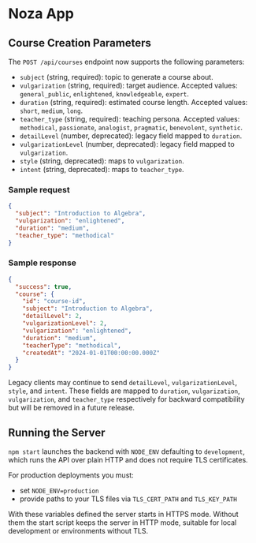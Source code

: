 # Noza App

## Course Creation Parameters

The `POST /api/courses` endpoint now supports the following parameters:

- `subject` (string, required): topic to generate a course about.
- `vulgarization` (string, required): target audience. Accepted values: `general_public`, `enlightened`, `knowledgeable`, `expert`.
- `duration` (string, required): estimated course length. Accepted values: `short`, `medium`, `long`.
- `teacher_type` (string, required): teaching persona. Accepted values: `methodical`, `passionate`, `analogist`, `pragmatic`, `benevolent`, `synthetic`.
- `detailLevel` (number, deprecated): legacy field mapped to `duration`.
- `vulgarizationLevel` (number, deprecated): legacy field mapped to `vulgarization`.
- `style` (string, deprecated): maps to `vulgarization`.
- `intent` (string, deprecated): maps to `teacher_type`.

### Sample request

```json
{
  "subject": "Introduction to Algebra",
  "vulgarization": "enlightened",
  "duration": "medium",
  "teacher_type": "methodical"
}
```

### Sample response

```json
{
  "success": true,
  "course": {
    "id": "course-id",
    "subject": "Introduction to Algebra",
    "detailLevel": 2,
    "vulgarizationLevel": 2,
    "vulgarization": "enlightened",
    "duration": "medium",
    "teacherType": "methodical",
    "createdAt": "2024-01-01T00:00:00.000Z"
  }
}
```

Legacy clients may continue to send `detailLevel`, `vulgarizationLevel`, `style`, and `intent`. These fields are mapped to `duration`, `vulgarization`, `vulgarization`, and `teacher_type` respectively for backward compatibility but will be removed in a future release.

## Running the Server

`npm start` launches the backend with `NODE_ENV` defaulting to `development`, which runs the API over plain HTTP and does not require TLS certificates.

For production deployments you must:

- set `NODE_ENV=production`
- provide paths to your TLS files via `TLS_CERT_PATH` and `TLS_KEY_PATH`

With these variables defined the server starts in HTTPS mode. Without them the start script keeps the server in HTTP mode, suitable for local development or environments without TLS.
